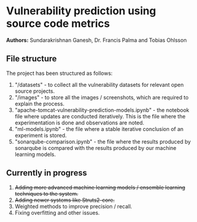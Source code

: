 # Vulnerability prediction using source code metrics
**Authors:** Sundarakrishnan Ganesh, Dr. Francis Palma and Tobias Ohlsson
## File structure
The project has been structured as follows:
1. "/datasets" - to collect all the vulnerability datasets for relevant open source projects.
2. "/images" - to store all the images / screenshots, which are required to explain the process.
3. "apache-tomcat-vulnerability-prediction-models.ipynb" - the notebook file where updates are conducted iteratively. This is the file where the experimentation is done and observations are noted.
4. "ml-models.ipynb" - the file where a stable iterative conclusion of an experiment is stored.
5. "sonarqube-comparison.ipynb" - the file where the results produced by sonarqube is compared with the results produced by our machine learning models.
## Currently in progress
1. ~~Adding more advanced machine learning models / ensemble learning techniques to the system.~~
2. ~~Adding newer systems like Struts2-core.~~
3. Weighted methods to improve precision / recall.
4. Fixing overfitting and other issues.
